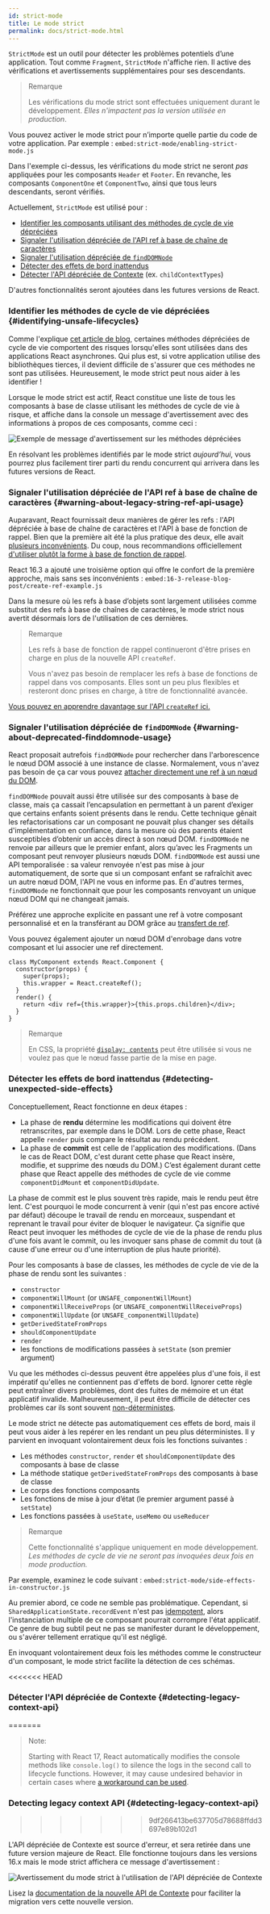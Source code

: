 ```yaml
---
id: strict-mode
title: Le mode strict
permalink: docs/strict-mode.html
---
```


`StrictMode` est un outil pour détecter les problèmes potentiels d’une application. Tout comme `Fragment`, `StrictMode` n'affiche rien. Il active des vérifications et avertissements supplémentaires pour ses descendants.

> Remarque
>
> Les vérifications du mode strict sont effectuées uniquement durant le développement. _Elles n'impactent pas la version utilisée en production_.

Vous pouvez activer le mode strict pour n’importe quelle partie du code de votre application. Par exemple :
`embed:strict-mode/enabling-strict-mode.js`

Dans l'exemple ci-dessus, les vérifications du mode strict ne seront *pas* appliquées pour les composants `Header` et `Footer`. En revanche, les composants `ComponentOne` et `ComponentTwo`, ainsi que tous leurs descendants, seront vérifiés.

Actuellement, `StrictMode` est utilisé pour :
* [Identifier les composants utilisant des méthodes de cycle de vie dépréciées](#identifying-unsafe-lifecycles)
* [Signaler l'utilisation dépréciée de l'API ref à base de chaîne de caractères](#warning-about-legacy-string-ref-api-usage)
* [Signaler l'utilisation dépréciée de `findDOMNode`](#warning-about-deprecated-finddomnode-usage)
* [Détecter des effets de bord inattendus](#detecting-unexpected-side-effects)
* [Détecter l'API dépréciée de Contexte](#detecting-legacy-context-api) (ex. `childContextTypes`)

D'autres fonctionnalités seront ajoutées dans les futures versions de React.

### Identifier les méthodes de cycle de vie dépréciées {#identifying-unsafe-lifecycles}

Comme l'explique [cet article de blog](/blog/2018/03/27/update-on-async-rendering.html), certaines méthodes dépréciées de cycle de vie comportent des risques lorsqu'elles sont utilisées dans des applications React asynchrones. Qui plus est, si votre application utilise des bibliothèques tierces, il devient difficile de s'assurer que ces méthodes ne sont pas utilisées. Heureusement, le mode strict peut nous aider à les identifier !

Lorsque le mode strict est actif, React constitue une liste de tous les composants à base de classe utilisant les méthodes de cycle de vie à risque, et affiche dans la console un message d'avertissement avec des informations à propos de ces composants, comme ceci :

![Exemple de message d'avertissement sur les méthodes dépréciées](../images/blog/strict-mode-unsafe-lifecycles-warning.png)

En résolvant les problèmes identifiés par le mode strict _aujourd’hui_, vous pourrez plus facilement tirer parti du rendu concurrent qui arrivera dans les futures versions de React.

### Signaler l'utilisation dépréciée de l'API ref à base de chaîne de caractères {#warning-about-legacy-string-ref-api-usage}

Auparavant, React fournissait deux manières de gérer les refs : l'API dépréciée à base de chaîne de caractères et l'API à base de fonction de rappel. Bien que la première ait été la plus pratique des deux, elle avait [plusieurs inconvénients](https://github.com/facebook/react/issues/1373). Du coup, nous recommandions officiellement [d'utiliser plutôt la forme à base de fonction de rappel](/docs/refs-and-the-dom.html#legacy-api-string-refs).

React 16.3 a ajouté une troisième option qui offre le confort de la première approche, mais sans ses inconvénients :
`embed:16-3-release-blog-post/create-ref-example.js`

Dans la mesure où les refs à base d’objets sont largement utilisées comme substitut des refs à base de chaînes de caractères, le mode strict nous avertit désormais lors de l'utilisation de ces dernières.

> Remarque
>
> Les refs à base de fonction de rappel continueront d'être prises en charge en plus de la nouvelle API `createRef`.
>
> Vous n'avez pas besoin de remplacer les refs à base de fonctions de rappel dans vos composants. Elles sont un peu plus flexibles et resteront donc prises en charge, à titre de fonctionnalité avancée.

[Vous pouvez en apprendre davantage sur l'API `createRef` ici.](/docs/refs-and-the-dom.html)

### Signaler l'utilisation dépréciée de `findDOMNode` {#warning-about-deprecated-finddomnode-usage}

React proposait autrefois `findDOMNode` pour rechercher dans l'arborescence le nœud DOM associé à une instance de classe. Normalement, vous n'avez pas besoin de ça car vous pouvez [attacher directement une ref à un nœud du DOM](/docs/refs-and-the-dom.html#creating-refs).

`findDOMNode` pouvait aussi être utilisée sur des composants à base de classe, mais ça cassait l’encapsulation en permettant à un parent d’exiger que certains enfants soient présents dans le rendu. Cette technique gênait les refactorisations car un composant ne pouvait plus changer ses détails d'implémentation en confiance, dans la mesure où des parents étaient susceptibles d’obtenir un accès direct à son nœud DOM. `findDOMNode` ne renvoie par ailleurs que le premier enfant, alors qu’avec les Fragments un composant peut renvoyer plusieurs nœuds DOM. `findDOMNode` est aussi une API temporalisée : sa valeur renvoyée n'est pas mise à jour automatiquement, de sorte que si un composant enfant se rafraîchit avec un autre nœud DOM, l'API ne vous en informe pas. En d'autres termes, `findDOMNode` ne fonctionnait que pour les composants renvoyant un unique nœud DOM qui ne changeait jamais.

Préférez une approche explicite en passant une ref à votre composant personnalisé et en la transférant au DOM grâce au [transfert de ref](/docs/forwarding-refs.html#forwarding-refs-to-dom-components).

Vous pouvez également ajouter un nœud DOM d'enrobage dans votre composant et lui associer une ref directement.

```javascript{4,7}
class MyComponent extends React.Component {
  constructor(props) {
    super(props);
    this.wrapper = React.createRef();
  }
  render() {
    return <div ref={this.wrapper}>{this.props.children}</div>;
  }
}
```

> Remarque
>
> En CSS, la propriété [`display: contents`](https://developer.mozilla.org/fr/docs/Web/CSS/display#display_contents) peut être utilisée si vous ne voulez pas que le nœud fasse partie de la mise en page.

### Détecter les effets de bord inattendus {#detecting-unexpected-side-effects}

Conceptuellement, React fonctionne en deux étapes :
* La phase de **rendu** détermine les modifications qui doivent être retranscrites, par exemple dans le DOM. Lors de cette phase, React appelle `render` puis compare le résultat au rendu précédent.
* La phase de **commit** est celle de l'application des modifications. (Dans le cas de React DOM, c'est durant cette phase que React insère, modifie, et supprime des nœuds du DOM.) C’est également durant cette phase que React appelle des méthodes de cycle de vie comme `componentDidMount` et `componentDidUpdate`.

La phase de commit est le plus souvent très rapide, mais le rendu peut être lent. C'est pourquoi le mode concurrent à venir (qui n'est pas encore activé par défaut) découpe le travail de rendu en morceaux, suspendant et reprenant le travail pour éviter de bloquer le navigateur. Ça signifie que React peut invoquer les méthodes de cycle de vie de la phase de rendu plus d'une fois avant le commit, ou les invoquer sans phase de commit du tout (à cause d'une erreur ou d'une interruption de plus haute priorité).

Pour les composants à base de classes, les méthodes de cycle de vie de la phase de rendu sont les suivantes :

* `constructor`
* `componentWillMount` (or `UNSAFE_componentWillMount`)
* `componentWillReceiveProps` (or `UNSAFE_componentWillReceiveProps`)
* `componentWillUpdate` (or `UNSAFE_componentWillUpdate`)
* `getDerivedStateFromProps`
* `shouldComponentUpdate`
* `render`
* les fonctions de modifications passées à `setState` (son premier argument)

Vu que les méthodes ci-dessus peuvent être appelées plus d'une fois, il est impératif qu'elles ne contiennent pas d'effets de bord. Ignorer cette règle peut entraîner divers problèmes, dont des fuites de mémoire et un état applicatif invalide. Malheureusement, il peut être difficile de détecter ces problèmes car ils sont souvent [non-déterministes](https://fr.wikipedia.org/wiki/Algorithme_d%C3%A9terministe).

Le mode strict ne détecte pas automatiquement ces effets de bord, mais il peut vous aider à les repérer en les rendant un peu plus déterministes. Il y parvient en invoquant volontairement deux fois les fonctions suivantes :

* Les méthodes `constructor`, `render` et `shouldComponentUpdate` des composants à base de classe
* La méthode statique `getDerivedStateFromProps` des composants à base de classe
* Le corps des fonctions composants
* Les fonctions de mise à jour d’état (le premier argument passé à `setState`)
* Les fonctions passées à `useState`, `useMemo` ou `useReducer`

> Remarque
>
> Cette fonctionnalité s'applique uniquement en mode développement. _Les méthodes de cycle de vie ne seront pas invoquées deux fois en mode production._

Par exemple, examinez le code suivant :
`embed:strict-mode/side-effects-in-constructor.js`

Au premier abord, ce code ne semble pas problématique. Cependant, si `SharedApplicationState.recordEvent` n'est pas [idempotent](https://fr.wikipedia.org/wiki/Idempotence#En_informatique), alors l'instanciation multiple de ce composant pourrait corrompre l'état applicatif. Ce genre de bug subtil peut ne pas se manifester durant le développement, ou s'avérer tellement erratique qu'il est négligé.

En invoquant volontairement deux fois les méthodes comme le constructeur d'un composant, le mode strict facilite la détection de ces schémas.

<<<<<<< HEAD
### Détecter l'API dépréciée de Contexte {#detecting-legacy-context-api}
=======
> Note:
>
> Starting with React 17, React automatically modifies the console methods like `console.log()` to silence the logs in the second call to lifecycle functions. However, it may cause undesired behavior in certain cases where [a workaround can be used](https://github.com/facebook/react/issues/20090#issuecomment-715927125).

### Detecting legacy context API {#detecting-legacy-context-api}
>>>>>>> 9df266413be637705d78688ffdd3697e89b102d1

L'API dépréciée de Contexte est source d'erreur, et sera retirée dans une future version majeure de React. Elle fonctionne toujours dans les versions 16.x mais le mode strict affichera ce message d'avertissement :

![Avertissement du mode strict à l'utilisation de l'API dépréciée de Contexte](../images/blog/warn-legacy-context-in-strict-mode.png)

Lisez la [documentation de la nouvelle API de Contexte](/docs/context.html) pour faciliter la migration vers cette nouvelle version.
